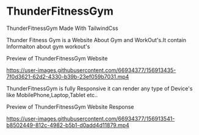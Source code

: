 # ThunderFitnessGym

ThunderFitnessGym Made With TailwindCss

Thunder Fitness Gym is a Website About Gym and WorkOut's.It contain Informaiton about gym workout's

Preview of ThunderFitnessGym Website

https://user-images.githubusercontent.com/66934377/156913435-7f0d3621-62d2-4330-b39b-23ef059b7031.mp4

ThunderFitnessGym is fully Responsive it can render any type of Device's like MobilePhone,Laptop,Tablet etc..

Preview of ThunderFitnessGym Website Response

https://user-images.githubusercontent.com/66934377/156913541-b8502449-812c-4982-b5b1-d0add4d11879.mp4

